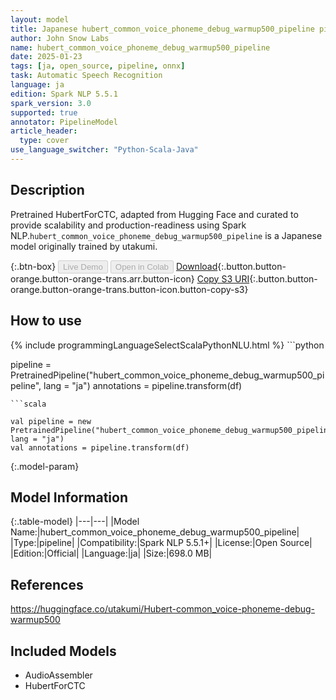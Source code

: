 ```yaml
---
layout: model
title: Japanese hubert_common_voice_phoneme_debug_warmup500_pipeline pipeline HubertForCTC from utakumi
author: John Snow Labs
name: hubert_common_voice_phoneme_debug_warmup500_pipeline
date: 2025-01-23
tags: [ja, open_source, pipeline, onnx]
task: Automatic Speech Recognition
language: ja
edition: Spark NLP 5.5.1
spark_version: 3.0
supported: true
annotator: PipelineModel
article_header:
  type: cover
use_language_switcher: "Python-Scala-Java"
---
```


## Description

Pretrained HubertForCTC, adapted from Hugging Face and curated to provide scalability and production-readiness using Spark NLP.`hubert_common_voice_phoneme_debug_warmup500_pipeline` is a Japanese model originally trained by utakumi.

{:.btn-box}
<button class="button button-orange" disabled>Live Demo</button>
<button class="button button-orange" disabled>Open in Colab</button>
[Download](https://s3.amazonaws.com/auxdata.johnsnowlabs.com/public/models/hubert_common_voice_phoneme_debug_warmup500_pipeline_ja_5.5.1_3.0_1737625609016.zip){:.button.button-orange.button-orange-trans.arr.button-icon}
[Copy S3 URI](s3://auxdata.johnsnowlabs.com/public/models/hubert_common_voice_phoneme_debug_warmup500_pipeline_ja_5.5.1_3.0_1737625609016.zip){:.button.button-orange.button-orange-trans.button-icon.button-copy-s3}

## How to use



<div class="tabs-box" markdown="1">
{% include programmingLanguageSelectScalaPythonNLU.html %}
```python

pipeline = PretrainedPipeline("hubert_common_voice_phoneme_debug_warmup500_pipeline", lang = "ja")
annotations =  pipeline.transform(df)   

```
```scala

val pipeline = new PretrainedPipeline("hubert_common_voice_phoneme_debug_warmup500_pipeline", lang = "ja")
val annotations = pipeline.transform(df)

```
</div>

{:.model-param}
## Model Information

{:.table-model}
|---|---|
|Model Name:|hubert_common_voice_phoneme_debug_warmup500_pipeline|
|Type:|pipeline|
|Compatibility:|Spark NLP 5.5.1+|
|License:|Open Source|
|Edition:|Official|
|Language:|ja|
|Size:|698.0 MB|

## References

https://huggingface.co/utakumi/Hubert-common_voice-phoneme-debug-warmup500

## Included Models

- AudioAssembler
- HubertForCTC